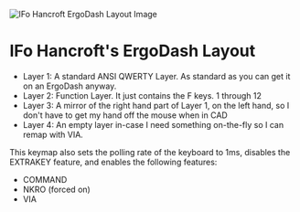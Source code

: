 ![IFo Hancroft ErgoDash Layout Image](https://i.imgur.com/vANNhro.png)

# IFo Hancroft's ErgoDash Layout

 - Layer 1: A standard ANSI QWERTY Layer. As standard as you can get it on an ErgoDash anyway.
 - Layer 2: Function Layer. It just contains the F keys. 1 through 12
 - Layer 3: A mirror of the right hand part of Layer 1, on the left hand, so I don't have to get my hand off the mouse when in CAD
 - Layer 4: An empty layer in-case I need something on-the-fly so I can remap with VIA.

This keymap also sets the polling rate of the keyboard to 1ms, disables the EXTRAKEY feature, and enables the following features:

 - COMMAND
 - NKRO (forced on)
 - VIA
